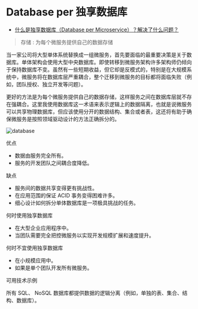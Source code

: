 # Database per 独享数据库

- [什么是独享数据库（Database per Microservice）？解决了什么问题？](https://blog.csdn.net/weixin_37604985/article/details/130676101)

> 存储 : 为每个微服务提供自己的数据存储

当一家公司将大型单体系统替换成一组微服务，首先要面临的最重要决策是关于数据库。单体架构会使用大型中央数据库。即使转移到微服务架构许多架构师仍倾向于保持数据库不变。虽然有一些短期收益，但它却是反模式的，特别是在大规模系统中，微服务将在数据库层严重耦合，整个迁移到微服务的目标都将面临失败（例如，团队授权、独立开发等问题）。

更好的方法是为每个微服务提供自己的数据存储，这样服务之间在数据库层就不存在强耦合。这里我使用数据库这一术语来表示逻辑上的数据隔离，也就是说微服务可以共享物理数据库，但应该使用分开的数据结构、集合或者表，这还将有助于确保微服务是按照领域驱动设计的方法正确拆分的。

![database](https://picx.zhimg.com/80/v2-8e678270cef80a788ffec429ddd9ff4d_720w.webp?source=1940ef5c)

优点

- 数据由服务完全所有。
- 服务的开发团队之间耦合度降低。

缺点

- 服务间的数据共享变得更有挑战性。
- 在应用范围的保证 ACID 事务变得困难许多。
- 细心设计如何拆分单体数据库是一项极具挑战的任务。

何时使用独享数据库

- 在大型企业应用程序中。
- 当团队需要完全把控微服务以实现开发规模扩展和速度提升。

何时不宜使用独享数据库

- 在小规模应用中。
- 如果是单个团队开发所有微服务。

可用技术示例

所有 SQL、 NoSQL 数据库都提供数据的逻辑分离（例如，单独的表、集合、结构、数据库）。

